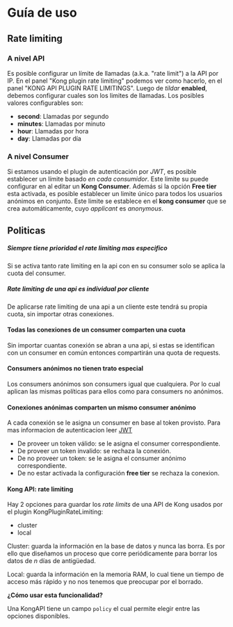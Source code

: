 # Guía de uso

## Rate limiting

### A nivel API

Es posible configurar un límite de llamadas (a.k.a. "rate limit") a la API por IP.
En el panel "Kong plugin rate limiting" podemos ver como hacerlo,
en el panel "KONG API PLUGIN RATE LIMITINGS".
Luego de _tildar_ **enabled**, debemos configurar cuales son los limites de llamadas.
Los posibles valores configurables son:

- **second**: Llamadas por segundo
- **minutes**: Llamadas por minuto
- **hour**: Llamadas por hora
- **day**: Llamadas por día

### A nivel Consumer

Si estamos usando el plugin de autenticación por *JWT*, es posible establecer un
límite basado *en cada consumidor*. Este limite su puede configurar en al editar un
**Kong Consumer**. Además si la opción **Free tier** esta activada, es posible establecer
un limite único para todos los usuarios anónimos en conjunto.
Este limite se establece en el **kong consumer** que se crea automáticamente,
cuyo *applicant* es *anonymous*.

## Politicas

##### Siempre tiene prioridad el rate limiting mas especifico
Si se activa tanto rate limiting en la api con en su consumer solo se aplica
la cuota del consumer.

##### Rate limiting de una api es individual por cliente
De aplicarse rate limiting de una api a un cliente este tendrá su propia cuota,
 sin importar otras conexiones.

#### Todas las conexiones de un consumer comparten una cuota
Sin importar cuantas conexión se abran a una api, si estas se identifican
con un consumer en común entonces compartirán una quota de requests.

#### Consumers anónimos no tienen trato especial
Los consumers anónimos son consumers igual que cualquiera. Por lo cual
aplican las mismas políticas para ellos como para consumers no anónimos.

#### Conexiones anónimas comparten un mismo consumer anónimo
A cada conexión se le asigna un consumer en base al token provisto.
Para mas informacion de autenticacion leer [JWT](jwt.md)
- De proveer un token válido: se le asigna el consumer correspondiente.
- De proveer un token invalido: se rechaza la conexión.
- De no proveer un token: se le asigna el consumer anónimo correspondiente.
- De no estar activada la configuración **free tier** se rechaza la conexion.

#### Kong API: rate limiting

Hay 2 opciones para guardar los _rate limits_ de una API de Kong usados por el plugin KongPluginRateLimiting:
- cluster
- local

Cluster: guarda la información en la base de datos y nunca las borra. Es por ello que diseñamos un proceso que corre periódicamente para borrar los datos de _n_ días de antigüedad.

Local: guarda la información en la memoria RAM, lo cual tiene un tiempo de acceso más rápido y no nos tenemos que preocupar por el borrado.

**¿Cómo usar esta funcionalidad?**

Una KongAPI tiene un campo `policy` el cual permite elegir entre las opciones disponibles.
